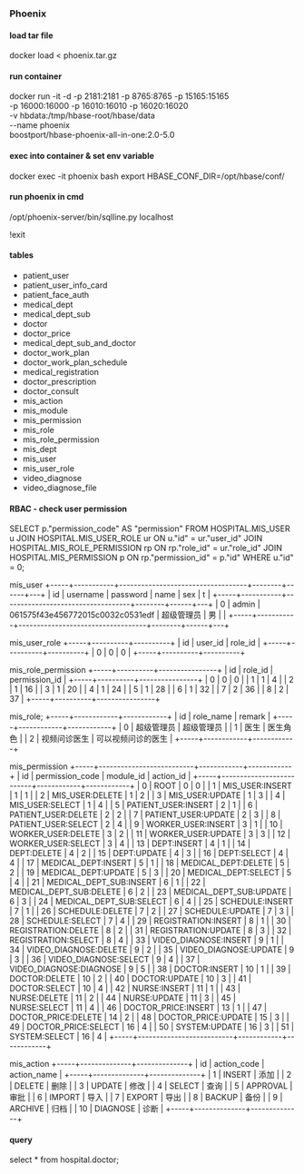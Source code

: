 ### Phoenix

#### load tar file
docker load < phoenix.tar.gz

#### run container
docker run -it -d -p 2181:2181 -p 8765:8765 -p 15165:15165 \
-p 16000:16000 -p 16010:16010 -p 16020:16020 \
-v hbdata:/tmp/hbase-root/hbase/data \
--name phoenix \
boostport/hbase-phoenix-all-in-one:2.0-5.0

#### exec into container & set env variable
docker exec -it phoenix bash
export HBASE_CONF_DIR=/opt/hbase/conf/

#### run phoenix in cmd
/opt/phoenix-server/bin/sqlline.py localhost

!exit

#### tables
- patient_user
- patient_user_info_card
- patient_face_auth
- medical_dept
- medical_dept_sub
- doctor
- doctor_price
- medical_dept_sub_and_doctor
- doctor_work_plan
- doctor_work_plan_schedule
- medical_registration
- doctor_prescription
- doctor_consult
- mis_action
- mis_module
- mis_permission
- mis_role
- mis_role_permission
- mis_dept
- mis_user
- mis_user_role
- video_diagnose
- video_diagnose_file

#### RBAC - check user permission

SELECT p."permission_code" AS "permission"
FROM HOSPITAL.MIS_USER u
JOIN HOSPITAL.MIS_USER_ROLE ur ON u."id" = ur."user_id"
JOIN HOSPITAL.MIS_ROLE_PERMISSION rp ON rp."role_id" = ur."role_id"
JOIN HOSPITAL.MIS_PERMISSION p ON rp."permission_id" = p."id"
WHERE u."id" = 0;


mis_user
+-----+-----------+-----------------------------------+--------+------+---+
| id  | username  |             password              |  name  | sex  | t |
+-----+-----------+-----------------------------------+--------+------+---+
| 0   | admin     | 061575f43e456772015c0032c0531edf  | 超级管理员  | 男    |   |
+-----+-----------+-----------------------------------+--------+------+---+


mis_user_role
+-----+----------+----------+
| id  | user_id  | role_id  |
+-----+----------+----------+
| 0   | 0        | 0        |
+-----+----------+----------+


mis_role_permission
+-----+----------+----------------+
| id  | role_id  | permission_id  |
+-----+----------+----------------+
| 0   | 0        | 0              |
| 1   | 1        | 4              |
| 2   | 1        | 16             |
| 3   | 1        | 20             |
| 4   | 1        | 24             |
| 5   | 1        | 28             |
| 6   | 1        | 32             |
| 7   | 2        | 36             |
| 8   | 2        | 37             |
+-----+----------+----------------+


mis_role;
+-----+------------+------------+
| id  | role_name  |   remark   |
+-----+------------+------------+
| 0   | 超级管理员      | 超级管理员      |
| 1   | 医生           | 医生角色       |
| 2   | 视频问诊医生     | 可以视频问诊的医生  |
+-----+------------+------------+


mis_permission
+-----+--------------------------+------------+------------+
| id  |     permission_code      | module_id  | action_id  |
+-----+--------------------------+------------+------------+
| 0   | ROOT                     | 0          | 0          |
| 1   | MIS_USER:INSERT          | 1          | 1          |
| 2   | MIS_USER:DELETE          | 1          | 2          |
| 3   | MIS_USER:UPDATE          | 1          | 3          |
| 4   | MIS_USER:SELECT          | 1          | 4          |
| 5   | PATIENT_USER:INSERT      | 2          | 1          |
| 6   | PATIENT_USER:DELETE      | 2          | 2          |
| 7   | PATIENT_USER:UPDATE      | 2          | 3          |
| 8   | PATIENT_USER:SELECT      | 2          | 4          |
| 9   | WORKER_USER:INSERT       | 3          | 1          |
| 10  | WORKER_USER:DELETE       | 3          | 2          |
| 11  | WORKER_USER:UPDATE       | 3          | 3          |
| 12  | WORKER_USER:SELECT       | 3          | 4          |
| 13  | DEPT:INSERT              | 4          | 1          |
| 14  | DEPT:DELETE              | 4          | 2          |
| 15  | DEPT:UPDATE              | 4          | 3          |
| 16  | DEPT:SELECT              | 4          | 4          |
| 17  | MEDICAL_DEPT:INSERT      | 5          | 1          |
| 18  | MEDICAL_DEPT:DELETE      | 5          | 2          |
| 19  | MEDICAL_DEPT:UPDATE      | 5          | 3          |
| 20  | MEDICAL_DEPT:SELECT      | 5          | 4          |
| 21  | MEDICAL_DEPT_SUB:INSERT  | 6          | 1          |
| 22  | MEDICAL_DEPT_SUB:DELETE  | 6          | 2          |
| 23  | MEDICAL_DEPT_SUB:UPDATE  | 6          | 3          |
| 24  | MEDICAL_DEPT_SUB:SELECT  | 6          | 4          |
| 25  | SCHEDULE:INSERT          | 7          | 1          |
| 26  | SCHEDULE:DELETE          | 7          | 2          |
| 27  | SCHEDULE:UPDATE          | 7          | 3          |
| 28  | SCHEDULE:SELECT          | 7          | 4          |
| 29  | REGISTRATION:INSERT      | 8          | 1          |
| 30  | REGISTRATION:DELETE      | 8          | 2          |
| 31  | REGISTRATION:UPDATE      | 8          | 3          |
| 32  | REGISTRATION:SELECT      | 8          | 4          |
| 33  | VIDEO_DIAGNOSE:INSERT    | 9          | 1          |
| 34  | VIDEO_DIAGNOSE:DELETE    | 9          | 2          |
| 35  | VIDEO_DIAGNOSE:UPDATE    | 9          | 3          |
| 36  | VIDEO_DIAGNOSE:SELECT    | 9          | 4          |
| 37  | VIDEO_DIAGNOSE:DIAGNOSE  | 9          | 5          |
| 38  | DOCTOR:INSERT            | 10         | 1          |
| 39  | DOCTOR:DELETE            | 10         | 2          |
| 40  | DOCTOR:UPDATE            | 10         | 3          |
| 41  | DOCTOR:SELECT            | 10         | 4          |
| 42  | NURSE:INSERT             | 11         | 1          |
| 43  | NURSE:DELETE             | 11         | 2          |
| 44  | NURSE:UPDATE             | 11         | 3          |
| 45  | NURSE:SELECT             | 11         | 4          |
| 46  | DOCTOR_PRICE:INSERT      | 13         | 1          |
| 47  | DOCTOR_PRICE:DELETE      | 14         | 2          |
| 48  | DOCTOR_PRICE:UPDATE      | 15         | 3          |
| 49  | DOCTOR_PRICE:SELECT      | 16         | 4          |
| 50  | SYSTEM:UPDATE            | 16         | 3          |
| 51  | SYSTEM:SELECT            | 16         | 4          |
+-----+--------------------------+------------+------------+


mis_action
+-----+--------------+--------------+
| id  | action_code  | action_name  |
+-----+--------------+--------------+
| 1   | INSERT       | 添加           |
| 2   | DELETE       | 删除           |
| 3   | UPDATE       | 修改           |
| 4   | SELECT       | 查询           |
| 5   | APPROVAL     | 审批           |
| 6   | IMPORT       | 导入           |
| 7   | EXPORT       | 导出           |
| 8   | BACKUP       | 备份           |
| 9   | ARCHIVE      | 归档           |
| 10  | DIAGNOSE     | 诊断           |
+-----+--------------+--------------+


#### query

select * from hospital.doctor;

